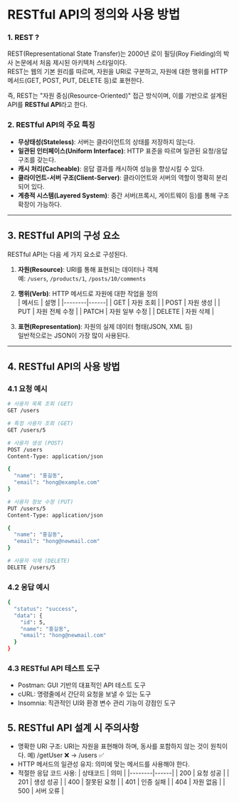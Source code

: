 # RESTful API의 정의와 사용 방법
### 1. REST ?
REST(Representational State Transfer)는 2000년 로이 필딩(Roy Fielding)의 박사 논문에서 처음 제시된 아키텍처 스타일이다.  
REST는 웹의 기본 원리를 따르며, 자원을 URI로 구분하고, 자원에 대한 행위를 HTTP 메서드(GET, POST, PUT, DELETE 등)로 표현한다.

즉, REST는 "자원 중심(Resource-Oriented)" 접근 방식이며, 이를 기반으로 설계된 API를 **RESTful API**라고 한다.

### 2. RESTful API의 주요 특징
- **무상태성(Stateless)**: 서버는 클라이언트의 상태를 저장하지 않는다.  
- **일관된 인터페이스(Uniform Interface)**: HTTP 표준을 따르며 일관된 요청/응답 구조를 갖는다.  
- **캐시 처리(Cacheable)**: 응답 결과를 캐시하여 성능을 향상시킬 수 있다.  
- **클라이언트-서버 구조(Client-Server)**: 클라이언트와 서버의 역할이 명확히 분리되어 있다.  
- **계층적 시스템(Layered System)**: 중간 서버(프록시, 게이트웨이 등)를 통해 구조 확장이 가능하다.

---

## 3. RESTful API의 구성 요소
RESTful API는 다음 세 가지 요소로 구성된다.

1. **자원(Resource)**: URI를 통해 표현되는 데이터나 객체  
   예: `/users`, `/products/1`, `/posts/10/comments`

2. **행위(Verb)**: HTTP 메서드로 자원에 대한 작업을 정의  
   | 메서드 | 설명 |
   |--------|------|
   | GET | 자원 조회 |
   | POST | 자원 생성 |
   | PUT | 자원 전체 수정 |
   | PATCH | 자원 일부 수정 |
   | DELETE | 자원 삭제 |

3. **표현(Representation)**: 자원의 실제 데이터 형태(JSON, XML 등)  
   일반적으로는 JSON이 가장 많이 사용된다.

---

## 4. RESTful API의 사용 방법
### 4.1 요청 예시
```bash
# 사용자 목록 조회 (GET)
GET /users

# 특정 사용자 조회 (GET)
GET /users/5

# 사용자 생성 (POST)
POST /users
Content-Type: application/json

{
  "name": "홍길동",
  "email": "hong@example.com"
}

# 사용자 정보 수정 (PUT)
PUT /users/5
Content-Type: application/json

{
  "name": "홍길동",
  "email": "hong@newmail.com"
}

# 사용자 삭제 (DELETE)
DELETE /users/5
```

### 4.2 응답 예시
```bash
{
  "status": "success",
  "data": {
    "id": 5,
    "name": "홍길동",
    "email": "hong@newmail.com"
  }
}
```

### 4.3 RESTful API 테스트 도구
- Postman: GUI 기반의 대표적인 API 테스트 도구
- cURL: 명령줄에서 간단히 요청을 보낼 수 있는 도구
- Insomnia: 직관적인 UI와 환경 변수 관리 기능이 강점인 도구

## 5. RESTful API 설계 시 주의사항
- 명확한 URI 구조: URI는 자원을 표현해야 하며, 동사를 포함하지 않는 것이 원칙이다.
예) /getUser ❌ → /users ✅
- HTTP 메서드의 일관성 유지: 의미에 맞는 메서드를 사용해야 한다.
- 적절한 응답 코드 사용:
   | 상태코드 | 의미 |
   |--------|------|
   | 200 | 요청 성공 |
   | 201 | 생성 성공 |
   | 400 | 잘못된 요청 |
   | 401 | 인증 실패 |
   | 404 | 자원 없음 |
   | 500 | 서버 오류 |
